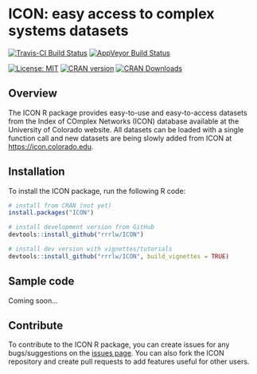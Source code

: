# ICON: easy access to complex systems datasets

[![Travis-CI Build Status](https://travis-ci.org/rrrlw/ICON.svg?branch=master)](https://travis-ci.org/rrrlw/ICON)
[![AppVeyor Build Status](https://ci.appveyor.com/api/projects/status/github/rrrlw/ICON?branch=master&svg=true)](https://ci.appveyor.com/project/rrrlw/ICON)

[![License: MIT](https://img.shields.io/badge/License-MIT-yellow.svg)](https://opensource.org/licenses/MIT)
[![CRAN version](http://www.r-pkg.org/badges/version/ICON)](https://CRAN.R-project.org/package=ICON)
[![CRAN Downloads](http://cranlogs.r-pkg.org/badges/grand-total/ICON)](https://CRAN.R-project.org/package=ICON)

## Overview

The ICON R package provides easy-to-use and easy-to-access datasets from the Index of COmplex Networks (ICON) database available at the University of Colorado website.
All datasets can be loaded with a single function call and new datasets are being slowly added from ICON at <https://icon.colorado.edu>.

## Installation

To install the ICON package, run the following R code:
```r
# install from CRAN (not yet)
install.packages("ICON")

# install development version from GitHub
devtools::install_github("rrrlw/ICON")

# install dev version with vignettes/tutorials
devtools::install_github("rrrlw/ICON", build_vignettes = TRUE)
```

## Sample code

Coming soon...

## Contribute

To contribute to the ICON R package, you can create issues for any bugs/suggestions on the [issues page](https://github.com/rrrlw/ICON/issues).
You can also fork the ICON repository and create pull requests to add features useful for other users.
